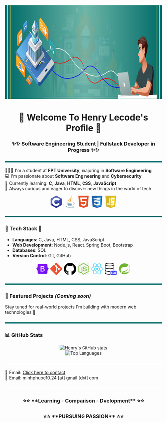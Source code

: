 <p align="center">
  <img src="https://github.com/Henry-Lecode/Henry-Lecode/blob/main/Banner.jpg?raw=true" width="1200" height="300"/>
</p>
<h1 align="center">🎉 Welcome To Henry Lecode's Profile 🎉</h1>
<h3 align="center">✨✨ Software Engineering Student | Fullstack Developer in Progress ✨✨</h3>

<p align="center">
  <img src="https://github.com/Henry-Lecode/Henry-Lecode/blob/main/Blueline.jpg?raw=true" width="1200" height="4"/>
</p>

👨🏻‍🎓 I'm a student at **FPT University**, majoring in **Software Engineering**  
💻 I'm passionate about **Software Engineering** and **Cybersecurity**  
🧠 Currently learning: **C**, **Java**, **HTML**, **CSS**, **JavaScript**  
🌱 Always curious and eager to discover new things in the world of tech  
<p align="center">
  <img src="https://github.com/Henry-Lecode/Henry-Lecode/blob/main/C.jpg?raw=true" width="40" height="40"/>
  <img src="https://github.com/Henry-Lecode/Henry-Lecode/blob/main/Java.jpg?raw=true" width="40" height="40"/>
  <img src="https://github.com/Henry-Lecode/Henry-Lecode/blob/main/HTML.jpg?raw=true" width="40" height="40"/>
  <img src="https://github.com/Henry-Lecode/Henry-Lecode/blob/main/CSS.jpg?raw=true" width="40" height="40"/>
  <img src="https://github.com/Henry-Lecode/Henry-Lecode/blob/main/Javascript.jpg?raw=true" width="40" height="40"/>
</p>

<p align="center">
  <img src="https://github.com/Henry-Lecode/Henry-Lecode/blob/main/Blueline.jpg?raw=true" width="1200" height="4"/>
</p>

### 🚀 Tech Stack 🚀

- **Languages**: C, Java, HTML, CSS, JavaScript
- **Web Development**: Node.js, React, Spring Boot, Bootstrap
- **Databases**: SQL
- **Version Control**: Git, GitHub
<p align="center">
  <img src="https://github.com/Henry-Lecode/Henry-Lecode/blob/main/Bootstrap.jpg?raw=true" width="40" height="40"/>
  <img src="https://github.com/Henry-Lecode/Henry-Lecode/blob/main/Git.jpg?raw=true" width="40" height="40"/>
  <img src="https://github.com/Henry-Lecode/Henry-Lecode/blob/main/Github.jpg?raw=true" width="40" height="40"/>
  <img src="https://github.com/Henry-Lecode/Henry-Lecode/blob/main/Node.js.jpg?raw=true" width="40" height="40"/>
  <img src="https://github.com/Henry-Lecode/Henry-Lecode/blob/main/React.jpg?raw=true" width="40" height="40"/>
  <img src="https://github.com/Henry-Lecode/Henry-Lecode/blob/main/SQL.jpg?raw=true" width="40" height="40"/>
  <img src="https://github.com/Henry-Lecode/Henry-Lecode/blob/main/Spring%20boot.jpg?raw=true" width="40" height="40"/>
</p>

<p align="center">
  <img src="https://github.com/Henry-Lecode/Henry-Lecode/blob/main/Blueline.jpg?raw=true" width="1200" height="4"/>
</p>

### 📌 Featured Projects *(Coming soon)*

Stay tuned for real-world projects I'm building with modern web technologies 🚀

<p align="center">
  <img src="https://github.com/Henry-Lecode/Henry-Lecode/blob/main/Blueline.jpg?raw=true" width="1200" height="4"/>
</p>

### 📊 GitHub Stats

<p align="center">
  <img src="https://github-readme-stats.vercel.app/api?username=Henry-Lecode&show_icons=true&theme=radical" alt="Henry's GitHub stats" />
  <br>
  <img src="https://github-readme-stats.vercel.app/api/top-langs/?username=yHenry-Lecode&layout=compact&theme=radical" alt="Top Languages" />
</p>

<p align="center">
  <img src="https://github.com/Henry-Lecode/Henry-Lecode/blob/main/Whiteline.jpg?raw=true" width="1200" height="4"/>
</p>

📧 Email: [Click here to contact](mailto:minhphuoc10.24@gmail.com)  
💌 Email: minhphuoc10.24 [at] gmail [dot] com

<p align="center">
  <img src="https://github.com/Henry-Lecode/Henry-Lecode/blob/main/Whiteline.jpg?raw=true" width="1200" height="4"/>
</p>

<h3 align="center"> ⭐⭐ **Learning - Comparison - Dvelopment** ⭐⭐</h3>
<h3 align="center"> ⭐⭐ **PURSUING PASSION** ⭐⭐</h3>

